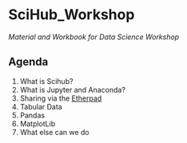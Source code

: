# SciHub_Workshop
_Material and Workbook for Data Science Workshop_




## Agenda


1. What is Scihub?
1. What is Jupyter and Anaconda?
1. Sharing via the [Etherpad](http://139.57.126.30:32780/p/sci_hub_workshop) 
1. Tabular Data
1. Pandas
1. MatplotLib
1. What else can we do